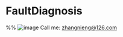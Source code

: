 # FaultDiagnosis
%% ![image](https://user-images.githubusercontent.com/62317833/216762807-1bad848d-7e2b-4a84-a786-164104d2b473.png)
Call me: zhangnieng@126.com
